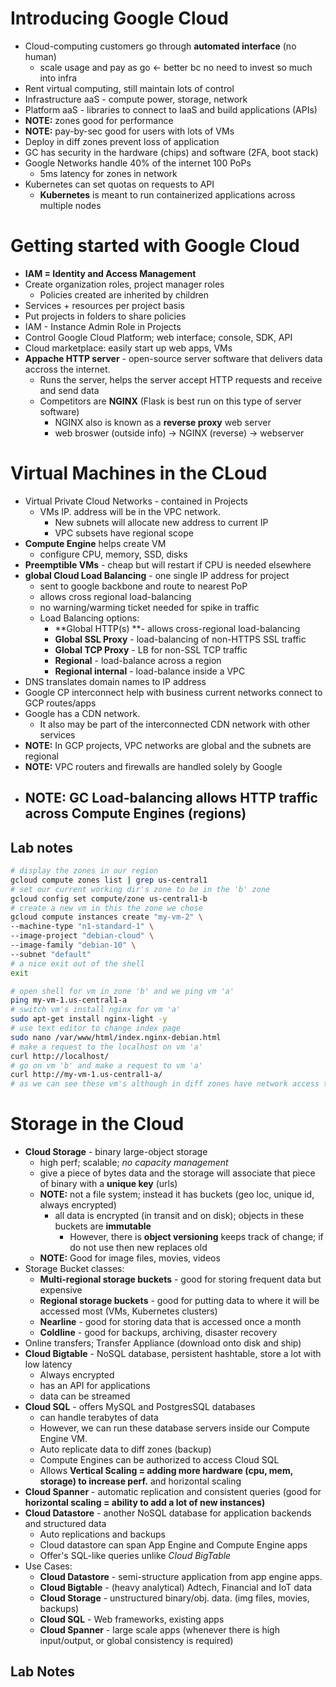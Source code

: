 # Introducing Google Cloud
- Cloud-computing customers go through **automated interface** (no human)
    - scale usage and pay as go <- better bc no need to invest so much into infra
- Rent virtual computing, still maintain lots of control
- Infrastructure aaS - compute power, storage, network
- Platform aaS - libraries to connect to IaaS and build applications (APIs)
- **NOTE:** zones good for performance
- **NOTE:** pay-by-sec good for users with lots of VMs
- Deploy in diff zones prevent loss of application
- GC has security in the hardware (chips) and software (2FA, boot stack)
- Google Networks handle 40% of the internet 100 PoPs
    - 5ms latency for zones in network
- Kubernetes can set quotas on requests to API
    - **Kubernetes** is meant to run containerized applications across multiple nodes
# Getting started with Google Cloud
- **IAM = Identity and Access Management**
- Create organization roles, project manager roles
    - Policies created are inherited by children
- Services + resources per project basis
- Put projects in folders to share policies
- IAM - Instance Admin Role in Projects
- Control Google Cloud Platform; web interface; console, SDK, API
- Cloud marketplace: easily start up web apps, VMs
- **Appache HTTP server** - open-source server software that delivers data accross the internet.
    - Runs the server, helps the server accept HTTP requests and receive and send data
    - Competitors are **NGINX** (Flask is best run on this type of server software)
        - NGINX also is known as a **reverse proxy** web server 
        - web broswer (outside info) -> NGINX (reverse) -> webserver
# Virtual Machines in the CLoud
- Virtual Private Cloud Networks - contained in Projects
    - VMs IP. address will be in the VPC network.
        - New subnets will allocate new address to current IP
        - VPC subsets have regional scope
- **Compute Engine** helps create VM
    - configure CPU, memory, SSD, disks
- **Preemptible VMs** - cheap but will restart if CPU is needed elsewhere
- **global Cloud Load Balancing** - one single IP address for project
    - sent to google backbone and route to nearest PoP
    - allows cross regional load-balancing
    - no warning/warming ticket needed for spike in traffic
    - Load Balancing options:
        - **Global HTTP(s) **- allows cross-regional load-balancing
        - **Global SSL Proxy** - load-balancing of non-HTTPS SSL traffic
        - **Global TCP Proxy** - LB for non-SSL TCP traffic
        - **Regional** - load-balance across a region
        - **Regional internal** - load-balance inside a VPC
- DNS translates domain names to IP address
- Google CP interconnect help with business current networks connect to GCP routes/apps
- Google has a CDN network.
    - It also may be part of the interconnected CDN network with other services
- **NOTE:** In GCP projects, VPC networks are global and the subnets are regional
- **NOTE:** VPC routers and firewalls are handled solely by Google
- **NOTE:** GC Load-balancing allows HTTP traffic across Compute Engines (regions)
    - 
## Lab notes
```bash
# display the zones in our region
gcloud compute zones list | grep us-central1
# set our current working dir's zone to be in the 'b' zone
gcloud config set compute/zone us-central1-b
# create a new vm in this the zone we chose
gcloud compute instances create "my-vm-2" \
--machine-type "n1-standard-1" \
--image-project "debian-cloud" \
--image-family "debian-10" \
--subnet "default"
# a nice exit out of the shell
exit

# open shell for vm in zone 'b' and we ping vm 'a'
ping my-vm-1.us-central1-a
# switch vm's install nginx for vm 'a'
sudo apt-get install nginx-light -y
# use text editor to change index page
sudo nano /var/www/html/index.nginx-debian.html
# make a request to the localhost on vm 'a'
curl http://localhost/
# go on vm 'b' and make a request to vm 'a'
curl http://my-vm-1.us-central1-a/
# as we can see these vm's although in diff zones have network access to each other.
```
# Storage in the Cloud
- **Cloud Storage** - binary large-object storage
    - high perf; scalable; _no capacity management_
    - give a piece of bytes data and the storage will associate that piece of binary with a **unique key** (urls)
    - **NOTE:** not a file system; instead it has buckets (geo loc, unique id, always encrypted)
        - all data is encrypted (in transit and on disk); objects in these buckets are **immutable**
            - However, there is **object versioning** keeps track of change; if do not use then new replaces old
    - **NOTE:** Good for image files, movies, videos
- Storage Bucket classes:
    - **Multi-regional storage buckets** - good for storing frequent data but expensive
    - **Regional storage buckets** - good for putting data to where it will be accessed most (VMs, Kubernetes clusters)
    - **Nearline** - good for storing data that is accessed once a month
    - **Coldline** - good for backups, archiving, disaster recovery
- Online transfers; Transfer Appliance (download onto disk and ship)
- **Cloud Bigtable** - NoSQL database, persistent hashtable, store a lot with low latency
    - Always encrypted
    - has an API for applications
    - data can be streamed
- **Cloud SQL** - offers MySQL and PostgresSQL databases
    - can handle terabytes of data
    - However, we can run these database servers inside our Compute Engine VM.
    - Auto replicate data to diff zones (backup)
    - Compute Engines can be authorized to access Cloud SQL
    - Allows **Vertical Scaling = adding more hardware (cpu, mem, storage) to increase perf.** and horizontal scaling 
- **Cloud Spanner** - automatic replication and consistent queries (good for **horizontal scaling = ability to add a lot of new instances)**
- **Cloud Datastore** - another NoSQL database for application backends and structured data
    - Auto replications and backups
    - Cloud datastore can span App Engine and Compute Engine apps
    - Offer's SQL-like queries unlike _Cloud BigTable_
- Use Cases:
    - **Cloud Datastore** - semi-structure application from app engine apps.
    - **Cloud Bigtable** - (heavy analytical) Adtech, Financial and IoT data
    - **Cloud Storage** - unstructured binary/obj. data. (img files, movies, backups)
    - **Cloud SQL** - Web frameworks, existing apps
    - **Cloud Spanner** - large scale apps (whenever there is high input/output, or global consistency is required)
## Lab Notes
```
```